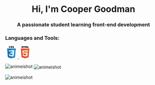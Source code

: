 <h1 align="center">Hi, I'm Cooper Goodman</h1>
<h3 align="center">A passionate student learning front-end development</h3>

<h3 align="left">Languages and Tools:</h3>
<p align="left"> <a href="https://www.w3schools.com/css/" target="_blank" rel="noreferrer"> <img src="https://raw.githubusercontent.com/devicons/devicon/master/icons/css3/css3-original-wordmark.svg" alt="css3" width="40" height="40"/> </a> <a href="https://www.w3.org/html/" target="_blank" rel="noreferrer"> <img src="https://raw.githubusercontent.com/devicons/devicon/master/icons/html5/html5-original-wordmark.svg" alt="html5" width="40" height="40"/> </a> </p>

<p><img align="left" src="https://github-readme-stats.vercel.app/api/top-langs?username=animeishot&show_icons=true&theme=tokyonight&locale=en&layout=compact" alt="animeishot" /></p>

<p>&nbsp;<img align="center" src="https://github-readme-stats.vercel.app/api?username=animeishot&show_icons=true&theme=tokyonight&locale=en" alt="animeishot" /></p>

<p><img align="center" src="https://github-readme-streak-stats.herokuapp.com/?user=animeishot&theme=dark" alt="animeishot" /></p>

